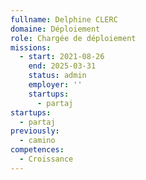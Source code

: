 ```yaml
---
fullname: Delphine CLERC
domaine: Déploiement
role: Chargée de déploiement
missions:
  - start: 2021-08-26
    end: 2025-03-31
    status: admin
    employer: ''
    startups:
      - partaj
startups:
  - partaj
previously:
  - camino
competences:
  - Croissance
---
```

